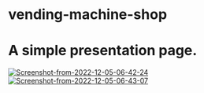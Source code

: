 # vending-machine-shop
# A simple presentation page.
<a href=""><img src="https://i.ibb.co/NKxDJsS/Screenshot-from-2022-12-05-06-42-24.png" alt="Screenshot-from-2022-12-05-06-42-24" border="0"></a>
<a href=""><img src="https://i.ibb.co/GxYmbbm/Screenshot-from-2022-12-05-06-43-07.png" alt="Screenshot-from-2022-12-05-06-43-07" border="0"></a>
